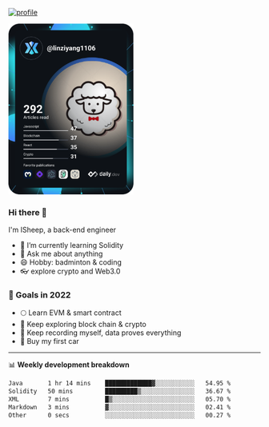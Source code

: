 [![profile](http://img.codelin.xyz/hello-im-isheep.svg)](https://www.calligrapher.ai/)

<a href="https://app.daily.dev/linziyang1106"><img src="/devcard.png" width="250" alt="ISheep's Dev Card"/></a>

### Hi there 🐏

I'm ISheep, a back-end engineer

- 🔭 I’m currently learning Solidity
- 💬 Ask me about anything
- 😄 Hobby: badminton & coding
- 👓 explore crypto and Web3.0

### 🚀 Goals in 2022
+ 🌕 Learn EVM & smart contract
+ 🤔 Keep exploring block chain & crypto
+ 🐏 Keep recording myself, data proves everything
+ 🚗 Buy my first car

-------

📊 **Weekly development breakdown**
<!--START_SECTION:waka-->

```text
Java       1 hr 14 mins    █████████████▓░░░░░░░░░░░   54.95 %
Solidity   50 mins         █████████▒░░░░░░░░░░░░░░░   36.67 %
XML        7 mins          █▒░░░░░░░░░░░░░░░░░░░░░░░   05.70 %
Markdown   3 mins          ▓░░░░░░░░░░░░░░░░░░░░░░░░   02.41 %
Other      0 secs          ░░░░░░░░░░░░░░░░░░░░░░░░░   00.27 %
```

<!--END_SECTION:waka-->

